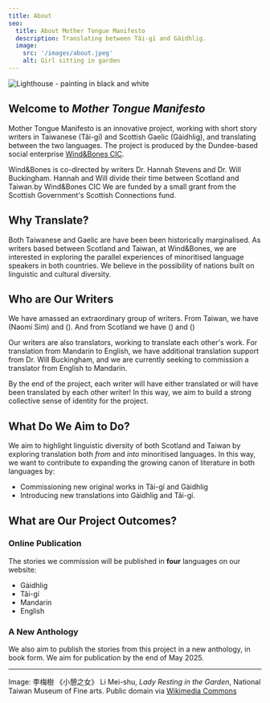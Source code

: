 ```yaml
---
title: About
seo:
  title: About Mother Tongue Manifesto
  description: Translating between Tâi-gí and Gàidhlig.
  image:
    src: '/images/about.jpeg'
    alt: Girl sitting in garden
---
```


![Lighthouse - painting in black and white](/images/about.jpeg)

## Welcome to _Mother Tongue Manifesto_

Mother Tongue Manifesto is an innovative project, working with short story writers in Taiwanese (Tâi-gí) and Scottish Gaelic (Gàidhlig), and translating between the two languages. The project is produced by the Dundee-based social enterprise [Wind&Bones CIC](https://www.windandbones.com).

Wind&Bones is co-directed by writers Dr. Hannah Stevens and Dr. Will Buckingham. Hannah and Will divide their time between Scotland and Taiwan.by Wind&Bones CIC We are funded by a small grant from the Scottish Government's Scottish Connections fund.

## Why Translate?

Both Taiwanese and Gaelic are have been been historically marginalised. As writers based between Scotland and Taiwan, at Wind&Bones, we are interested in exploring the parallel experiences of minoritised language speakers in both countries. We believe in the possibility of nations built on linguistic and cultural diversity.

## Who are Our Writers

We have amassed an extraordinary group of writers. From Taiwan, we have (Naomi Sim) and (). And from Scotland we have () and ()

Our writers are also translators, working to translate each other's work. For translation from Mandarin to English, we have additional translation support from Dr. Will Buckingham, and we are currently seeking to commission a translator from English to Mandarin.

By the end of the project, each writer will have either translated or will have been translated by each other writer! In this way, we aim to build a strong collective sense of identity for the project.

## What Do We Aim to Do?

We aim to highlight linguistic diversity of both Scotland and Taiwan by exploring translation both _from_ and _into_ minoritised languages. In this way, we want to contribute to expanding the growing canon of literature in both languages by:

- Commissioning new original works in Tâi-gí and Gàidhlig
- Introducing new translations into Gàidhlig and Tâi-gí.

## What are Our Project Outcomes?

### Online Publication

The stories we commission will be published in **four** languages on our website:

- Gàidhlig
- Tâi-gí
- Mandarin
- English

### A New Anthology

We also aim to publish the stories from this project in a new anthology, in book form. We aim for publication by the end of May 2025.

---

Image: 李梅樹 《小憩之女》 Li Mei-shu, _Lady Resting in the Garden_, National Taiwan Museum of Fine arts. Public domain via [Wikimedia Commons](https://commons.wikimedia.org/wiki/File:Lady_Resting_In_The_Garden_,by_Li_Mei-Shu.png)

